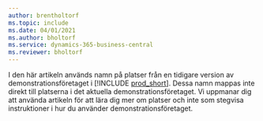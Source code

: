 ```yaml
---
author: brentholtorf
ms.topic: include
ms.date: 04/01/2021
ms.author: bholtorf
ms.service: dynamics-365-business-central
ms.reviewer: bholtorf
---
```

I den här artikeln används namn på platser från en tidigare version av demonstrationsföretaget i [!INCLUDE [prod_short](prod_short.md)]. Dessa namn mappas inte direkt till platserna i det aktuella demonstrationsföretaget. Vi uppmanar dig att använda artikeln för att lära dig mer om platser och inte som stegvisa instruktioner i hur du använder demonstrationsföretaget.